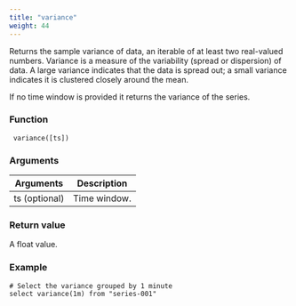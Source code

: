 ```yaml
---
title: "variance"
weight: 44
---
```


Returns the sample variance of data, an iterable of at least two real-valued numbers. Variance is a measure of the variability (spread or dispersion) of data. A large variance indicates that the data is spread out; a small variance indicates it is clustered closely around the mean.

If no time window is provided it returns the variance of the series.

### Function

     variance([ts])

### Arguments

 Arguments   | Description
 ----------- | -----------
ts (optional) | Time window.

### Return value

A float value.

### Example

    # Select the variance grouped by 1 minute
    select variance(1m) from "series-001"
